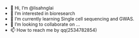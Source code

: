 - 👋 Hi, I’m @lisahnglai
- 👀 I’m interested in bioresearch 
- 🌱 I’m currently learning Single cell sequencing and GWAS.
- 💞️ I’m looking to collaborate on ...
- 📫 How to reach me by qq(2534782854)

<!---
lisahnglai/lisahnglai is a ✨ special ✨ repository because its `README.md` (this file) appears on your GitHub profile.
You can click the Preview link to take a look at your changes.
--->
